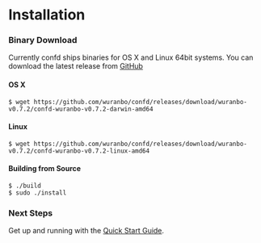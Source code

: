# Installation

### Binary Download

Currently confd ships binaries for OS X and Linux 64bit systems. You can download the latest release from [GitHub](https://github.com/kelseyhightower/confd/releases)

#### OS X

```
$ wget https://github.com/wuranbo/confd/releases/download/wuranbo-v0.7.2/confd-wuranbo-v0.7.2-darwin-amd64
```

#### Linux

```
$ wget https://github.com/wuranbo/confd/releases/download/wuranbo-v0.7.2/confd-wuranbo-v0.7.2-linux-amd64
```

#### Building from Source

```
$ ./build
$ sudo ./install
```

### Next Steps

Get up and running with the [Quick Start Guide](quick-start-guide.md).
